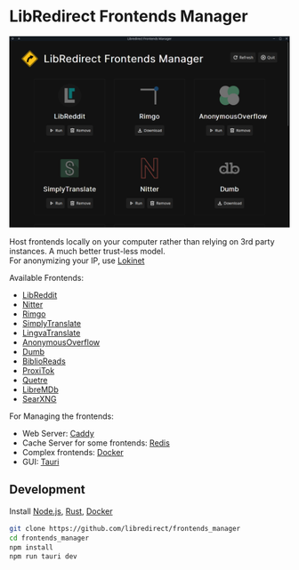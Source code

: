 # LibRedirect Frontends Manager

<img src="src/assets/imgs/screenshot_1.png" width=700>

Host frontends locally on your computer rather than relying on 3rd party instances. A much better trust-less model.\
For anonymizing your IP, use [Lokinet](https://lokinet.org/)

Available Frontends:
- [LibReddit](https://github.com/spikecodes/libreddit)
- [Nitter](https://github.com/zedeus/nitter)
- [Rimgo](https://codeberg.org/video-prize-ranch/rimgo)
- [SimplyTranslate](https://codeberg.org/SimpleWeb/SimplyTranslate)
- [LingvaTranslate](https://github.com/TheDavidDelta/lingva-translate)
- [AnonymousOverflow](https://github.com/httpjamesm/AnonymousOverflow)
- [Dumb](https://github.com/rramiachraf/dumb)
- [BiblioReads](https://github.com/nesaku/BiblioReads)
- [ProxiTok](https://github.com/pablouser1/ProxiTok)
- [Quetre](https://github.com/zyachel/quetre)
- [LibreMDb](https://github.com/zyachel/libremdb)
- [SearXNG](https://github.com/searxng/searxng)

For Managing the frontends:
- Web Server: [Caddy](https://caddyserver.com/)
- Cache Server for some frontends: [Redis](https://redis.io/)
- Complex frontends: [Docker](https://www.docker.com/)
- GUI: [Tauri](https://tauri.app/)

## Development
Install [Node.js](https://nodejs.org), [Rust](https://www.rust-lang.org/), [Docker](https://www.docker.com/)
```bash
git clone https://github.com/libredirect/frontends_manager
cd frontends_manager
npm install
npm run tauri dev
```
